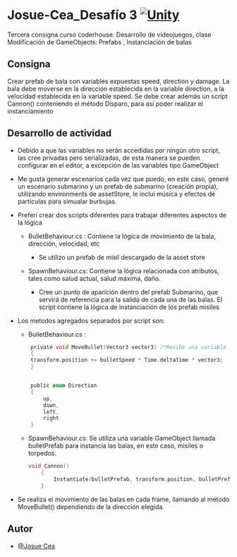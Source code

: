 # Josue-Cea_Desafío 3 [![Unity](https://img.shields.io/badge/Unity-100000?style=for-the-badge&logo=unity&logoColor=white)](https://unity.com/es)

Tercera consigna curso coderhouse: Desarrollo de videojuegos, clase Modificación de GameObjects: Prefabs , Instanciación de balas

## Consigna

Crear prefab de bala con variables expuestas speed, direction y damage. La bala debe moverse en la dirección establecida en la variable direction, a la velocidad establecida en la variable speed.
Se debe crear además un script Cannon() conteniendo el método Disparo, para así poder realizar el instanciamiento
## Desarrollo de actividad

- Debido a que las variables no serán accedidas por ningún otro script, las cree privadas pero serializadas, de esta manera se pueden configurar en el editor, a excepción de las variables tipo GameObject

- Me gusta generar escenarios cada vez que puedo, en este caso, generé un escenario submarino y un prefab de submarino (creación propia), utilizando environments 
de assetStore, le incluí música y efectos de partículas para simualar burbujas.

- Preferí crear dos scripts diferentes para trabajar diferentes aspectos de la lógica
    - BulletBehaviour.cs : Contiene la lógica de movimiento de la bala, dirección, velocidad, etc
        - Se utilizo un prefab de misil descargado de la asset store

    - SpawnBehaviour.cs: Contiene la lógica relacionada con atributos, tales como salud actual, salud máxima, daño.
        - Cree un punto de aparición dentro del prefab Submarino, que servirá de referencia para la salida de cada una de las balas. El script contiene la lógica
        de instanciación de los prefab misiles

- Los metodos agregados separados por script son: 
    - BulletBehaviour.cs : 

    ```c
        private void MoveBullet(Vector3 vector3) /*Recibe una variable Vector3, no obstante, se controla con los enum direction, dependiendo de la selección en el editor*/
        {
        transform.position += bulletSpeed * Time.deltaTime * vector3;
        }


        public enum Direction
        {
            up,
            down,
            left,
            right
        }
    ```

    - SpawnBehaviour.cs: Se utiliza una variable GameObject llamada bulletPrefab para instancia las balas, en este caso, misiles o torpedos.
        ```c
        void Cannon()
            {
                Instantiate(bulletPrefab, transform.position, bulletPrefab.transform.rotation);
            }   
        ```
- Se realiza el movimiento de las balas en cada frame, llamando al método MoveBullet() dependiendo de la dirección elegida.
## Autor

- [@Josue Cea](https://www.github.com/Nifrith)

